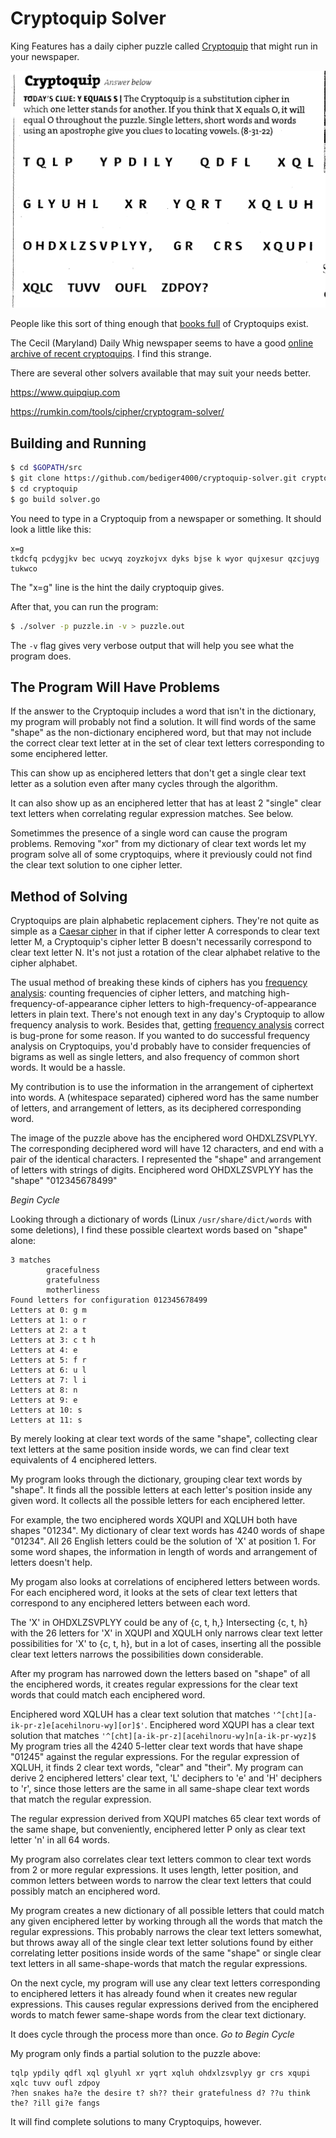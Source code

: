 # Cryptoquip Solver

King Features has a daily cipher puzzle
called [Cryptoquip](https://weekly.kingfeatures.com/?team=games-and-puzzles)
that might run in your newspaper.

![Example Cryptoquip](cq.png)

People like this sort of thing enough that [books full](https://www.amazon.com/cryptoquip/s?k=cryptoquip)
of Cryptoquips exist.

The Cecil (Maryland) Daily Whig newspaper seems to have a good [online archive of recent cryptoquips](https://www.cecildaily.com/diversions/cryptoquip/).
I find this strange.

There are several other solvers available that may suit your needs better.

https://www.quipqiup.com

https://rumkin.com/tools/cipher/cryptogram-solver/

## Building and Running


```sh
$ cd $GOPATH/src
$ git clone https://github.com/bediger4000/cryptoquip-solver.git cryptoquip
$ cd cryptoquip
$ go build solver.go
```

You need to type in a Cryptoquip from a newspaper or something.
It should look a little like this:

```
x=g
tkdcfq pcdygjkv bec ucwyq zoyzkojvx dyks bjse k wyor qujxesur qzcjuyg tukwco
```

The "x=g" line is the hint the daily cryptoquip gives.

After that, you can run the program:

```sh
$ ./solver -p puzzle.in -v > puzzle.out
```

The `-v` flag gives very verbose output that will help you see what the program does.

## The Program Will Have Problems

If the answer to the Cryptoquip includes a word that isn't in the dictionary,
my program will probably not find a solution.
It will find words of the same "shape" as the non-dictionary enciphered word,
but that may not include the correct clear text letter at in the set of clear text
letters corresponding to some enciphered letter.

This can show up as enciphered letters that don't get a single clear text letter
as a solution even after many cycles through the algorithm.

It can also show up as an enciphered letter that has at least 2 
"single" clear text letters when correlating regular expression matches.
See below.

Sometimmes the presence of a single word can cause the program problems.
Removing "xor" from my dictionary of clear text words let my program
solve all of some cryptoquips,
where it previously could not find the clear text solution to one cipher letter.

## Method of Solving

Cryptoquips are plain alphabetic replacement ciphers.
They're not quite as simple as a [Caesar cipher](https://en.wikipedia.org/wiki/Caesar_cipher)
in that if cipher letter A corresponds to clear text letter M,
a Cryptoquip's cipher letter B doesn't necessarily correspond to clear text letter N.
It's not just a rotation of the clear alphabet relative to the cipher alphabet.

The usual method of breaking these kinds of ciphers has you
[frequency analysis](https://www2.rivier.edu/faculty/vriabov/cs572aweb/Assignments/CrackingClassicCiphers.htm):
counting frequencies of cipher letters, and matching high-frequency-of-appearance cipher letters
to high-frequency-of-appearance letters in plain text.
There's not enough text in any day's Cryptoquip to allow frequency analysis to work.
Besides that, getting [frequency analysis](https://github.com/bediger4000/vigenere-ciphering-deciphering)
correct is bug-prone for some reason.
If you wanted to do successful frequency analysis on Cryptoquips,
you'd probably have to consider frequencies of bigrams
as well as single letters,
and also frequency of common short words.
It would be a hassle.

My contribution is to use the information in the arrangement of ciphertext into words.
A (whitespace separated) ciphered word has the same number of letters,
and arrangement of letters,
as its deciphered corresponding word.

The image of the puzzle above has the enciphered word OHDXLZSVPLYY.
The corresponding  deciphered word will have 12 characters,
and end with a pair of the identical characters.
I represented the "shape" and arrangement of letters with strings of digits.
Enciphered word OHDXLZSVPLYY has the "shape" "012345678499"

*Begin Cycle*

Looking through a dictionary of words (Linux `/usr/share/dict/words` with some deletions),
I find these possible cleartext words based on "shape" alone:

```
3 matches
        gracefulness
        gratefulness
        motherliness
Found letters for configuration 012345678499
Letters at 0: g m 
Letters at 1: o r 
Letters at 2: a t 
Letters at 3: c t h 
Letters at 4: e 
Letters at 5: f r 
Letters at 6: u l 
Letters at 7: l i 
Letters at 8: n 
Letters at 9: e 
Letters at 10: s 
Letters at 11: s 
```

By merely looking at clear text words of the same "shape",
collecting clear text letters at the same position inside words,
we can find clear text equivalents of 4 enciphered letters.

My program looks through the dictionary, grouping clear text words by "shape".
It finds all the possible letters at each letter's position inside any given word.
It collects all the possible letters for each enciphered letter.

For example,
the two enciphered words XQUPI and XQLUH
both have shapes "01234".
My dictionary of clear text words has 4240 words of shape "01234".
All 26 English letters could be the solution of 'X' at position 1.
For some word shapes, the information in length of words
and arrangement of letters doesn't help.

My progam also looks at correlations of enciphered letters between words.
For each enciphered word, it looks at the sets of clear text letters that correspond
to any enciphered letters between each word.

The 'X' in OHDXLZSVPLYY could be any of {c, t, h,}
Intersecting {c, t, h} with the 26 letters for 'X' in XQUPI and XQULH
only narrows clear text letter possibilities for 'X' to {c, t, h},
but in a lot of cases,
inserting all the possible clear text letters narrows the possibilities down considerable.

After my program has narrowed down the letters based on "shape" of all the enciphered words,
it creates regular expressions for the clear text words that could match each enciphered word.

Enciphered word XQLUH has a clear text solution that matches `'^[cht][a-ik-pr-z]e[acehilnoru-wy][or]$'`.
Enciphered word XQUPI has a clear text solution that matches `'^[cht][a-ik-pr-z][acehilnoru-wy]n[a-ik-pr-wyz]$`
My program tries all the 4240 5-letter clear text words that have shape "01245" against the regular expressions.
For the regular expression of XQLUH, it finds 2 clear text words, "clear" and "their".
My program can derive 2 enciphered letters' clear text, 'L' deciphers to 'e' and 'H' deciphers to 'r',
since those letters are the same in all same-shape clear text words that match the regular expression.

The regular expression derived from XQUPI matches 65 clear text words of the same shape,
but conveniently, enciphered letter P only as clear text letter 'n' in all 64 words.

My program also correlates clear text letters common to clear text words from 2 or more regular expressions.
It uses length, letter position, and common letters between words to narrow the clear text letters that could
possibly match an enciphered word.

My program creates a new dictionary of all possible letters that could match any given enciphered letter
by working through all the words that match the regular expressions.
This probably narrows the clear text letters somewhat, but throws away all of the single clear text letter
solutions found by either correlating letter positions inside words of the same "shape" or
single clear text letters in all same-shape-words that match the regular expressions.

On the next cycle, my program will use any clear text letters corresponding to enciphered letters
it has already found when it creates new regular expressions.
This causes regular expressions derived from the enciphered words to match fewer same-shape words from
the clear text dictionary.

It does cycle through the process more than once. _Go to Begin Cycle_

My program only finds a partial solution to the puzzle above:

```
tqlp ypdily qdfl xql glyuhl xr yqrt xqluh ohdxlzsvplyy gr crs xqupi xqlc tuvv oufl zdpoy
?hen snakes ha?e the desire t? sh?? their gratefulness d? ??u think the? ?ill gi?e fangs
```

It will find complete solutions to many Cryptoquips, however.
